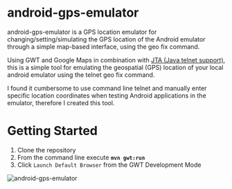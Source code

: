 android-gps-emulator
====================

android-gps-emulator is a GPS location emulator for changing/setting/simulating the GPS location of the Android emulator through a simple map-based interface, using the geo fix command.

Using GWT and Google Maps in combination with [JTA (Java telnet support)](http://javassh.org/space/start), this is a simple tool for emulating the geospatial (GPS) location of your local android emulator using the telnet geo fix command.

I found it cumbersome to use command line telnet and manually enter specific location coordinates when testing Android applications in the emulator, therefore I created this tool.

Getting Started
===============

1. Clone the repository
2. From the command line execute **`mvn gwt:run`**
3. Click `Launch Default Browser` from the GWT Development Mode


![android-gps-emulator](http://dpdearing.github.io/android-gps-emulator/img/android-gps-emulator.png)

